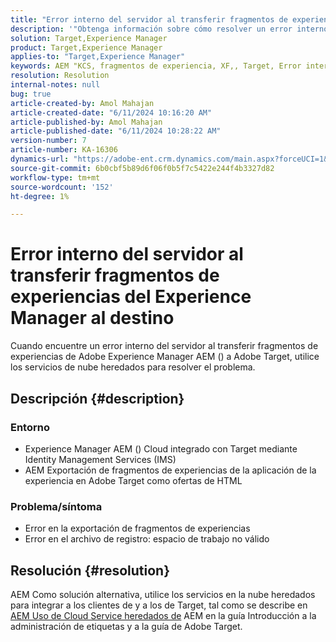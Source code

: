```yaml
---
title: "Error interno del servidor al transferir fragmentos de experiencias del Experience Manager al destino"
description: '"Obtenga información sobre cómo resolver un error interno del servidor que se produce al transferir fragmentos de experiencias de Adobe Experience Manager a Adobe Target".'
solution: Target,Experience Manager
product: Target,Experience Manager
applies-to: "Target,Experience Manager"
keywords: AEM "KCS, fragmentos de experiencia, XF,, Target, Error interno del servidor, Experience Manager, Adobe Target"
resolution: Resolution
internal-notes: null
bug: true
article-created-by: Amol Mahajan
article-created-date: "6/11/2024 10:16:20 AM"
article-published-by: Amol Mahajan
article-published-date: "6/11/2024 10:28:22 AM"
version-number: 7
article-number: KA-16306
dynamics-url: "https://adobe-ent.crm.dynamics.com/main.aspx?forceUCI=1&pagetype=entityrecord&etn=knowledgearticle&id=1e8a36a3-db27-ef11-840b-000d3a34c086"
source-git-commit: 6b0cbf5b89d6f06f0b5f7c5422e244f4b3327d82
workflow-type: tm+mt
source-wordcount: '152'
ht-degree: 1%

---
```


# Error interno del servidor al transferir fragmentos de experiencias del Experience Manager al destino


Cuando encuentre un error interno del servidor al transferir fragmentos de experiencias de Adobe Experience Manager AEM () a Adobe Target, utilice los servicios de nube heredados para resolver el problema.

## Descripción {#description}


### <b>Entorno</b>

- Experience Manager AEM () Cloud integrado con Target mediante Identity Management Services (IMS)
- AEM Exportación de fragmentos de experiencias de la aplicación de la experiencia en Adobe Target como ofertas de HTML


### <b>Problema/síntoma</b>

- Error en la exportación de fragmentos de experiencias
- Error en el archivo de registro: espacio de trabajo no válido



## Resolución {#resolution}


AEM Como solución alternativa, utilice los servicios en la nube heredados para integrar a los clientes de y a los de Target, tal como se describe en [AEM Uso de Cloud Service heredados de](https://experienceleague.adobe.com/docs/experience-manager-learn/aem-target-tutorial/aem-target-implementation/using-aem-cloud-services.html) AEM en la guía Introducción a la administración de etiquetas y a la guía de Adobe Target.
